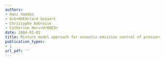 ```yaml
---
authors: 
- Hani Hamdan
- G<U+00E9>rard Govaert
- Christophe Ambroise
- Catherine Herv<U+00E9>
date: 2004-01-01
title: Mixture model approach for acoustic emission control of pressure equipment
publication_types:
- 1
url_pdf: ''
---
```

